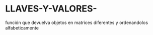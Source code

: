 # LLAVES-Y-VALORES-
función que devuelva objetos en matrices diferentes  y ordenandolos alfabeticamente 
